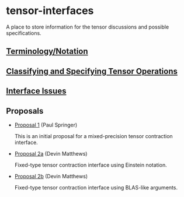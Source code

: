# tensor-interfaces
A place to store information for the tensor discussions and possible specifications.

## [Terminology/Notation](terminology.md)

## [Classifying and Specifying Tensor Operations](operations.md)

## [Interface Issues](interface.md)

## Proposals

- [Proposal 1](proposal1.md) (Paul Springer)
    
    This is an initial proposal for a mixed-precision tensor contraction interface.
    
- [Proposal 2a](proposal2a.md) (Devin Matthews)

    Fixed-type tensor contraction interface using Einstein notation.
    
- [Proposal 2b](proposal2b.md) (Devin Matthews)

    Fixed-type tensor contraction interface using BLAS-like arguments.
